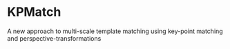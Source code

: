 # KPMatch
A new approach to multi-scale template matching using key-point matching and perspective-transformations
